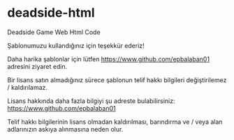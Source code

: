 # deadside-html
Deadside Game Web Html Code

Şablonumuzu kullandığınız için teşekkür ederiz!

Daha harika şablonlar için lütfen https://www.github.com/epbalaban01 adresini ziyaret edin.

Bir lisans satın almadığınız sürece şablonun telif hakkı bilgileri değiştirilemez / kaldırılamaz.

Lisans hakkında daha fazla bilgiyi şu adreste bulabilirsiniz: https://www.github.com/epbalaban01

Telif hakkı bilgilerinin lisans olmadan kaldırılması, barındırma ve / veya alan adlarınızın askıya alınmasına neden olur.
